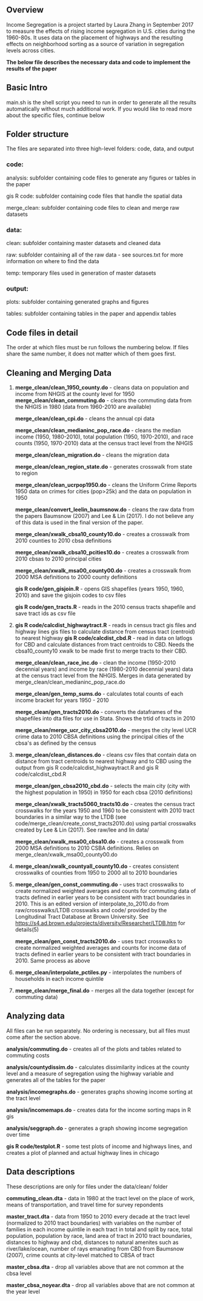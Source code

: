 ## Overview 
Income Segregation is a project started by Laura Zhang in September 2017 to measure the effects of rising income segregation in U.S. cities during the 1960-80s. It uses data on the placement of highways and the resulting effects on neighborhood sorting as a source of variation in segregation levels across cities. 

**The below file describes the necessary data and code to implement the results of the paper**

## Basic Intro
main.sh is the shell script you need to run in order to generate all the results automatically without much additional work. If you would like to read more about the specific files, continue below


Folder structure
------

The files are separated into three high-level folders: code, data, and output
### code:
analysis: subfolder containing code files to generate any figures or tables in the paper

gis R code: subfolder containing code files that handle the spatial data

merge_clean: subfolder containing code files to clean and merge raw datasets

### data:
clean: subfolder containing master datasets and cleaned data

raw: subfolder containing all of the raw data 
        - see sources.txt for more information on where to find the data

temp: temporary files used in generation of master datasets
### output:
plots: subfolder containing generated graphs and figures

tables: subfolder containing tables in the paper and appendix tables


Code files in detail
------
The order at which files must be run follows the numbering below. If files share the same number, it does not matter which of them goes first.

## Cleaning and Merging Data

1. **merge_clean/clean_1950_county.do** - cleans data on population and income from NHGIS at the county level for 1950
    **merge_clean/clean_commuting.do** - cleans the commuting data from the NHGIS in 1980 (data from 1960-2010 are available)
    
    **merge_clean/clean_cpi.do** - cleans the annual cpi data
    
    **merge_clean/clean_medianinc_pop_race.do** - cleans the median income (1950, 1980-2010), total population (1950, 1970-2010), and race counts (1950, 1970-2010) data at the census tract level from the NHGIS
    
    **merge_clean/clean_migration.do** - cleans the migration data
    
    **merge_clean/clean_region_state.do** - generates crosswalk from state to region
    
    **merge_clean/clean_ucrpop1950.do** - cleans the Uniform Crime Reports 1950 data on crimes for cities (pop>25k) and the data on population in 1950
    
    **merge_clean/convert_leelin_baumsnow.do** - cleans the raw data from the papers Baumsnow (2007) and Lee & Lin (2017). I do not believe any of this data is used in the final version of the paper.
    
    **merge_clean/xwalk_cbsa10_county10.do** - creates a crosswalk from 2010 counties to 2010 cbsa definitions
    
    **merge_clean/xwalk_cbsa10_pcities10.do** - creates a crosswalk from 2010 cbsas to 2010 principal cities
    
    **merge_clean/xwalk_msa00_county00.do** - creates a crosswalk from 2000 MSA definitions to 2000 county definitions
    
    **gis R code/gen_gisjoin.R** - opens GIS shapefiles (years 1950, 1960, 2010) and save the gisjoin codes to csv files
    
    **gis R code/gen_tracts.R** - reads in the 2010 census tracts shapefile and save tract ids as csv file

2. **gis R code/calcdist_highwaytract.R** - reads in census tract gis files and highway lines gis files to calculate distance from census tract (centroid) to nearest highway
    **gis R code/calcdist_cbd.R** - read in data on latlogs for CBD and calculate distances from tract centroids to CBD. Needs the cbsa10_county10 xwalk to be made first to merge tracts to their CBD. 
    
    **merge_clean/clean_race_inc.do** - clean the income (1950-2010 decennial years) and income by race (1980-2010 decennial years) data at the census tract level from the NHGIS. Merges in data generated by merge_clean/clean_medianinc_pop_race.do
    
    **merge_clean/gen_temp_sums.do** - calculates total counts of each income bracket for years 1950 - 2010
    
    **merge_clean/gen_tracts2010.do** - converts the dataframes of the shapefiles into dta files for use in Stata. Shows the trtid of tracts in 2010
    
    **merge_clean/merge_ucr_city_cbsa2010.do** - merges the city level UCR crime data to 2010 CBSA definitions using the principal cities of the cbsa's as defined by the census

3. **merge_clean/clean_distances.do** - cleans csv files that contain data on distance from tract centroids to nearest highway and to CBD using the output from gis R code/calcdist_highwaytract.R and gis R code/calcdist_cbd.R
    
    **merge_clean/gen_cbsa2010_cbd.do** - selects the main city (city with the highest population in 1950) in 1950 for each cbsa (2010 definitions) 
    
    **merge_clean/xwalk_tracts5060_tracts10.do** - creates the census tract crosswalks for the years 1950 and 1960 to be consistent with 2010 tract boundaries in a similar way to the LTDB (see code/merge_clean/create_const_tracts2010.do) using partial crosswalks created by Lee & Lin (2017). See raw/lee and lin data/
    
    **merge_clean/xwalk_msa00_cbsa10.do** - creates a crosswalk from 2000 MSA definitions to 2010 CSBA definitions. Relies on merge_clean/xwalk_msa00_county00.do

4. **merge_clean/xwalk_countyall_county10.do** - creates consistent crosswalks of counties from 1950 to 2000 all to 2010 boundaries

5. **merge_clean/gen_const_commuting.do** - uses tract crosswalks to create normalized weighted averages and counts for commuting data of tracts defined in earlier years to be consistent with tract boundaries in 2010. This is an edited version of interpolate_to_2010.do from raw/crosswalks/LTDB crosswalks and code/ provided by the Longitudinal Tract Database at Brown University. See https://s4.ad.brown.edu/projects/diversity/Researcher/LTDB.htm for details(5) 
    
    **merge_clean/gen_const_tracts2010.do** - uses tract crosswalks to create normalized weighted averages and counts for income data of tracts defined in earlier years to be consistent with tract boundaries in 2010. Same process as above

6. **merge_clean/interpolate_pctiles.py** - interpolates the numbers of households in each income quintile 

7. **merge_clean/merge_final.do** - merges all the data together (except for commuting data)


## Analyzing data
All files can be run separately. No ordering is necessary, but all files must come after the section above.


**analysis/commuting.do** - creates all of the plots and tables related to commuting costs

**analysis/countydissim.do** - calculates dissimilarity indices at the county level and a measure of segregation using the highway variable and generates all of the tables for the paper

**analysis/incomegraphs.do** - generates graphs showing income sorting at the tract level

**analysis/incomemaps.do** - creates data for the income sorting maps in R gis

**analysis/seggraph.do** - generates a graph showing income segregation over time

**gis R code/testplot.R** - some test plots of income and highways lines, and creates a plot of planned and actual highway lines in chicago

Data descriptions
------

These descriptions are only for files under the data/clean/ folder

**commuting_clean.dta** - data in 1980 at the tract level on the place of work, means of transportation, and travel time for survey repondents

**master_tract.dta** - data from 1950 to 2010 every decade at the tract level (normalized to 2010 tract boundaries) with variables on the number of families in each income quintile in each tract in total and split by race, total population, population by race, land area of tract in 2010 tract boundaries, distances to highway and cbd, distances to natural amenites such as river/lake/ocean, number of rays emanating from CBD from Baumsnow (2007), crime counts at city-level matched to CBSA of tract

**master_cbsa.dta** - drop all variables above that are not common at the cbsa level

**master_cbsa_noyear.dta** - drop all variables above that are not common at the year level

